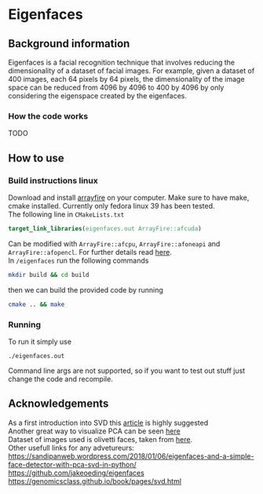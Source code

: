 # Eigenfaces
## Background information
Eigenfaces is a facial recognition technique that involves reducing the dimensionality of a dataset of facial images. For example, given a dataset of 400 images, each 64 pixels by 64 pixels, the dimensionality of the image space can be reduced from 4096 by 4096 to 400 by 4096 by only considering the eigenspace created by the eigenfaces.

### How the code works
TODO
## How to use
### Build instructions linux
Download and install [arrayfire](https://github.com/arrayfire/arrayfire) on your computer. Make sure to have make, cmake installed. Currently only fedora linux 39 has been tested.\
The following line in `CMakeLists.txt`
```cmake
target_link_libraries(eigenfaces.out ArrayFire::afcuda)
```
Can be modified with `ArrayFire::afcpu`, `ArrayFire::afoneapi` and `ArrayFire::afopencl`. For further details read [here](https://arrayfire.org/docs/using_on_linux.htm). \
In `/eigenfaces` run the following commands
```sh
mkdir build && cd build
```
then we can build the provided code by running
```sh
cmake .. && make 
```
### Running
To run it simply use
```
./eigenfaces.out
```
Command line args are not supported, so if you want to test out stuff just change the code and recompile.

## Acknowledgements
As a first introduction into SVD this [article](https://www.ams.org/publicoutreach/feature-column/fcarc-svd) is highly suggested \
Another great way to visualize PCA can be seen [here](https://www.youtube.com/watch?v=FD4DeN81ODY) \
Dataset of images used is olivetti faces, taken from [here](https://github.com/lloydmeta/Olivetti-PNG/tree/master/images). \
Other usefull links for any advetureurs:\
https://sandipanweb.wordpress.com/2018/01/06/eigenfaces-and-a-simple-face-detector-with-pca-svd-in-python/ \
https://github.com/jakeoeding/eigenfaces \
https://genomicsclass.github.io/book/pages/svd.html

